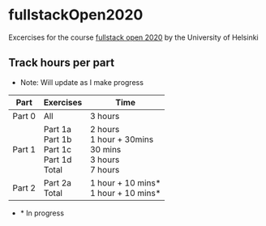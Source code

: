 # fullstackOpen2020

Excercises for the course [fullstack open 2020](https://fullstackopen.com/en/) by the University of Helsinki

## Track hours per part

-   Note: Will update as I make progress

| Part   | Exercises                                         | Time                                                        |
| ------ | ------------------------------------------------- | ----------------------------------------------------------- |
| Part 0 | All                                               | 3 hours                                                     |
| Part 1 | Part 1a<br>Part 1b<br>Part 1c<br>Part 1d<br>Total | 2 hours<br>1 hour + 30mins<br>30 mins<br>3 hours<br>7 hours |
| Part 2 | Part 2a<br>Total                                  | 1 hour + 10 mins\*<br>1 hour + 10 mins\*                    |

-   \* In progress
